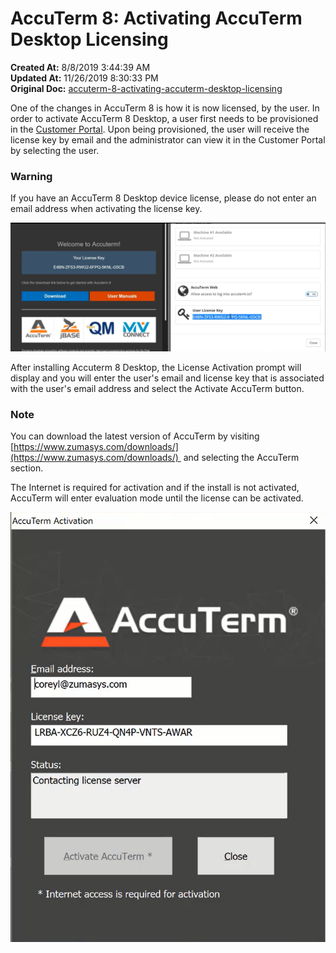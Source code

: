 # AccuTerm 8: Activating AccuTerm Desktop Licensing

**Created At:** 8/8/2019 3:44:39 AM  
**Updated At:** 11/26/2019 8:30:33 PM  
**Original Doc:** [accuterm-8-activating-accuterm-desktop-licensing](https://docs.zumasys.com/accuterm/accuterm-8-activating-accuterm-desktop-licensing)  




One of the changes in AccuTerm 8 is how it is now licensed, by the user. In order to activate AccuTerm 8 Desktop, a user first needs to be provisioned in the [Customer Portal](accuterm-8-adding-users). Upon being provisioned, the user will receive the license key by email and the administrator can view it in the Customer Portal by selecting the user.



### Warning

If you have an AccuTerm 8 Desktop device license, please do not enter an email address when activating the license key.



![accuterm-8-activating-accuterm-desktop-licensing: 1565998504005-1565998504005](./1565998504005-1565998504005.png)



After installing Accuterm 8 Desktop, the License Activation prompt will display and you will enter the user's email and license key that is associated with the user's email address and select the Activate AccuTerm button.

### Note

You can download the latest version of AccuTerm by visiting [https://www.zumasys.com/downloads/](https://www.zumasys.com/downloads/)  and selecting the AccuTerm section.

The Internet is required for activation and if the install is not activated, AccuTerm will enter evaluation mode until the license can be activated.

![accuterm-8-activating-accuterm-desktop-licensing: 1565998827762-1565998827762](./1565998827762-1565998827762.png)
